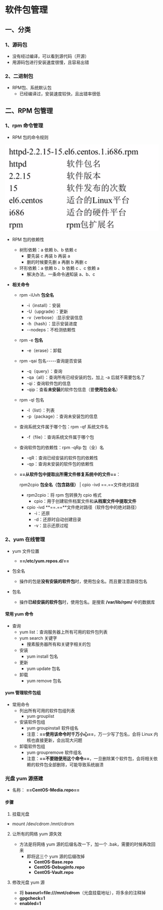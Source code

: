 # 软件包管理

## 一、分类

### 1、源码包

* 没有经过编译，可以看到源代码（开源）
* 用源码包进行安装速度很慢，且容易出错

### 2、二进制包

* RPM包、系统默认包
    * 已经编译过，安装速度较快，且出错率很低

## 二、RPM 包管理

### 1、rpm 命令管理

* RPM 包的命令规则

![](images/TIM截图20200402180920.png)

* RPM 包的依赖性

    * 树形依赖：a  依赖 b、b 依赖 c
        * 要先装 c 再装 b 再装 a
        * 删的时候要先删 a 再删 b 再删 c
    * 环形依赖：a 依赖 b 、b 依赖 c 、c 依赖 a
        * 解决办法，一条命令通知装 a、b、c

* **相关命令**

    * rpm -iUvh **包全名**

        * -i（install）：安装
        * -U（upgrade）：更新
        * -v（verbose）:显示安装信息
        * -h（hash）：显示安装进度
        * --nodeps：不检测依赖性

    * rpm -e  **包名** 

        * -e（erase）：卸载

    * rpm -qai  包名-----查询是否安装

        * -q（query）：查询
        * -qa（all）：查询所有已经安装的包，加上 -a 后就不需要包名了
        * -qi：查询软件包的信息
        * -qip：查看**未安装**的软件包信息（要**使用包全名**）

    * rpm -ql  包名

        * -l（list）：列表
        * -p（package）：查询未安装包的信息

    * 查询系统文件属于哪个包：rpm  -qf  系统文件名

        * -f（file）：查询系统文件属于哪个包

    * 查询软件包的依赖性：rpm  -qRp  包（全）名

        * -qR：查询已经安装的软件包的依赖性
        * -qp：查询未安装的软件包的依赖性

    * **==从软件包中提取出所需文件修复系统中的文件==**：

        rpm2cpio  **包全名（包含路径）** | cpio  -ivd  ==.==文件绝对路径

        * rpm2cpio：将 rpm 包转换为 cpio 格式
            * cpio：用于创建软件档案文件和**从档案文件中提取文件**
        * cpio  -ivd  **==.==**文件绝对路径（软件包中的绝对路径）
            * -i：还原
            * -d：还原时自动创建目录
            * -v：显示还原过程

### 2、yum 在线管理

* yum 文件位置
    * **==/etc/yum.repos.d/==** 

* 包全名
    * 操作的包是**没有安装的软件包**时，使用包全名。而且要注意路径包名
* 包名
    * 操作**已经安装的软件包**时，使用包名。是搜索 **/var/lib/rpm/** 中的数据库

#### 常用 yum 命令

* 查询
    * yum list：查询服务器上所有可用的软件包列表
    * yum  search 关键字
        * 搜素服务器所有和关键字相关的包
    * 安装 
        * yum   install  包名
    * 更新
        * yum  update  包名
    * 卸载
        * yum  remove  包名

#### yum 管理软件包组

* 常用命令
    * 列出所有可用的软件包组列表
        * yum  grouplist
    * 安装软件包组
        * yum  groupinstall   软件组名
        * 注意：**==使用该命令时千万小心==**，万一少写了包名，会将 Linux  内核也直接更新，会出现大问题
    * 卸载软件包组
        * yum  groupremove  软件组名
        * 注意：**==不要随便用这个命令==**，一旦删除某个软件包，会将相关依赖的软件包全部删除，可能导致系统崩溃

### 光盘 yum 源搭建

* 名称： **==CentOS-Media.repo==** 

#### 步骤

1. 挂载光盘

* mount  /dev/cdrom   /mnt/cdrom

2. 让所有的网络 yum 源失效
    * 方法是将网络 yum 源的后缀名改一下，加一个 .bak，需要的时候再改回来
        * 即将这三个 yum 源的后缀改掉
            * **CentOS-Base.repo**
            * **CentOS-Debuginfo.repo**
            * **CentOS-Vault.repo**

3. 修改光盘 yum 源
    * 将 **baseurl=file:///mnt/cdrom**（光盘挂载地址），将多余的注释掉
    * **gpgcheck=1**
    * **enabled=1**























































